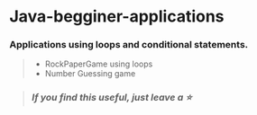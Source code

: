 # Java-begginer-applications
### Applications using loops and conditional statements.
> - RockPaperGame using loops
> - Number Guessing game

> ### _**If you find this useful, just leave a :star:**_
